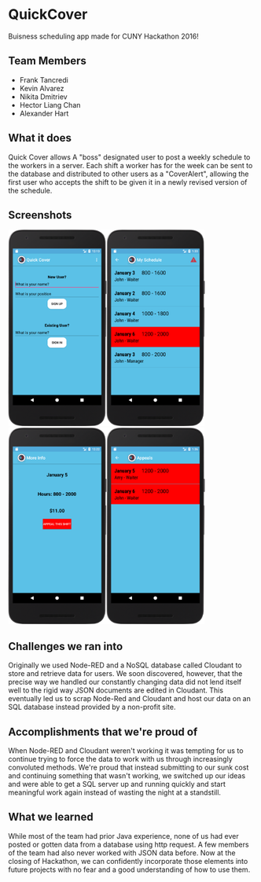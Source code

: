 # QuickCover
Buisness scheduling app made for CUNY Hackathon 2016!

## Team Members 
* Frank Tancredi
* Kevin Alvarez
* Nikita Dmitriev
* Hector Liang Chan
* Alexander Hart

## What it does
Quick Cover allows A "boss" designated user to post a weekly schedule to the workers in a server. Each shift a worker has for the week can be sent to the database and distributed to other users as a "CoverAlert", allowing the first user who accepts the shift to be given it in a newly revised version of the schedule.

## Screenshots
<img src="https://raw.githubusercontent.com/AlvarezKevin/QuickCover/master/Screenshots/QuickCoverMainSS.png" alt="Sign in" width=200 height=400/><img src="https://raw.githubusercontent.com/AlvarezKevin/QuickCover/master/Screenshots/ScheduleCalendar.png" alt="View Schedule" width=200 height=400/><img src="https://raw.githubusercontent.com/AlvarezKevin/QuickCover/master/Screenshots/MoreInfoScreenshot.png" alt="More Information" width=200 height=400/><img src="https://raw.githubusercontent.com/AlvarezKevin/QuickCover/master/Screenshots/AppealScreenshot.png" alt="Appeal Requests" width=200 height=400/>

## Challenges we ran into
Originally we used Node-RED and a NoSQL database called Cloudant to store and retrieve data for users. We soon discovered, however, that the precise way we handled our constantly changing data did not lend itself well to the rigid way JSON documents are edited in Cloudant. This eventually led us to scrap Node-Red and Cloudant and host our data on an SQL database instead provided by a non-profit site.

## Accomplishments that we're proud of
When Node-RED and Cloudant weren't working it was tempting for us to continue trying to force the data to work with us through increasingly convoluted methods. We're proud that instead submitting to our sunk cost and continuing something that wasn't working, we switched up our ideas and were able to get a SQL server up and running quickly and start meaningful work again instead of wasting the night at a standstill.

## What we learned
While most of the team had prior Java experience, none of us had ever posted or gotten data from a database using http request. A few members of the team had also never worked with JSON data before. Now at the closing of Hackathon, we can confidently incorporate those elements into future projects with no fear and a good understanding of how to use them.
